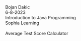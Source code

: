 Bojan Dakic <br>
6-8-2023 <br>
Introduction to Java Programming <br>
Sophia Learning <br>
<br>
Average Test Score Calculator 
